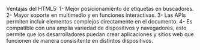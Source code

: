 Ventajas del HTML5:
1- Mejor posicionamiento de etiquetas en buscadores.
2- Mayor soporte en multimedio y en funciones interactivas.
3- Las APIs permiten incluir elementos complejos directamente en el documento.
4- Es compatible con una amplia variedad de dispositivos y navegadores, esto permite que los desarrolladores puedan crear aplicaciones y sitios web que funcionen de manera consisitente en distintos dispositivos.